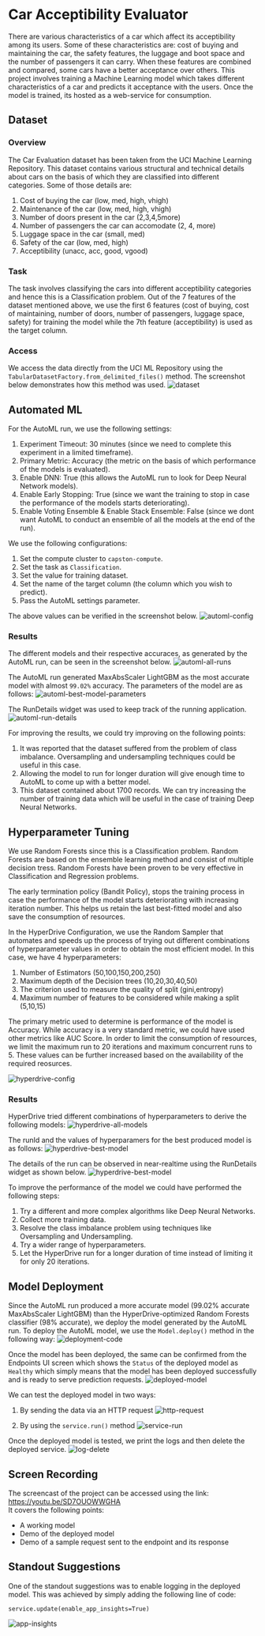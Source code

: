 # Car Acceptibility Evaluator

There are various characteristics of a car which affect its acceptibility among its users. Some of these characteristics are: cost of buying and maintaining the car, the safety features, the luggage and boot space and the number of passengers it can carry. When these features are combined and compared, some cars have a better acceptance over others. This project involves training a Machine Learning model which takes different characteristics of a car and predicts it acceptance with the users. Once the model is trained, its hosted as a web-service for consumption.

## Dataset

### Overview

The Car Evaluation dataset has been taken from the UCI Machine Learning Repository. This dataset contains various structural and technical details about cars on the basis of which they are classified into different categories. Some of those details are:
  1. Cost of buying the car (low, med, high, vhigh)
  2. Maintenance of the car (low, med, high, vhigh)
  3. Number of doors present in the car (2,3,4,5more)
  4. Number of passengers the car can accomodate (2, 4, more)
  5. Luggage space in the car (small, med)
  6. Safety of the car (low, med, high)
  7. Acceptibility (unacc, acc, good, vgood)

### Task

The task involves classifying the cars into different acceptibility categories and hence this is a Classification problem. Out of the 7 features of the dataset mentioned above, we use the first 6 features (cost of buying, cost of maintaining, number of doors, number of passengers, luggage space, safety) for training the model while the 7th feature (acceptibility) is used as the target column.

### Access
We access the data directly from the UCI ML Repository using the ```TabularDatasetFactory.from_delimited_files()``` method. The screenshot below demonstrates how this method was used.
![dataset](./screenshots/dataset-access.PNG)

## Automated ML
For the AutoML run, we use the following settings:
1. Experiment Timeout: 30 minutes (since we need to complete this experiment in a limited timeframe).
2. Primary Metric: Accuracy (the metric on the basis of which performance of the models is evaluated).
3. Enable DNN: True (this allows the AutoML run to look for Deep Neural Network models).
4. Enable Early Stopping: True (since we want the training to stop in case the performance of the models starts deteriorating).
5. Enable Voting Ensemble & Enable Stack Ensemble: False (since we dont want AutoML to conduct an ensemble of all the models at the end of the run).

We use the following configurations:
1. Set the compute cluster to ```capston-compute```.
2. Set the task as ```Classification```.
3. Set the value for training dataset.
4. Set the name of the target column (the column which you wish to predict).
5. Pass the AutoML settings parameter.

The above values can be verified in the screenshot below.
![automl-config](./screenshots/automl-config.PNG)

### Results
The different models and their respective accuraces, as generated by the AutoML run, can be seen in the screenshot below.
![automl-all-runs](./screenshots/automl-all-models.PNG)

The AutoML run generated MaxAbsScaler LightGBM as the most accurate model with almost ```99.02%``` accuracy. The parameters of the model are as follows:
![automl-best-model-parameters](./screenshots/automl-best-model.PNG)

The RunDetails widget was used to keep track of the running application.
![automl-run-details](./screenshots/automl-run-details.PNG)

For improving the results, we could try improving on the following points:
1. It was reported that the dataset suffered from the problem of class imbalance. Oversampling and undersampling techniques could be useful in this case.
2. Allowing the model to run for longer duration will give enough time to AutoML to come up with a better model.
3. This dataset contained about 1700 records. We can try increasing the number of training data which will be useful in the case of training Deep Neural Networks.

## Hyperparameter Tuning
We use Random Forests since this is a Classification problem. Random Forests are based on the ensemble learning method and consist of multiple decision tress. Random Forests have been proven to be very effective in Classification and Regression problems.

The early termination policy (Bandit Policy), stops the training process in case the performance of the model starts deteriorating with increasing iteration number. This helps us retain the last best-fitted model and also save the consumption of resources.

In the HyperDrive Configuration, we use the Random Sampler that automates and speeds up the process of trying out different combinations of hyperparameter values in order to obtain the most efficient model. In this case, we have 4 hyperparameters:
  1. Number of Estimators (50,100,150,200,250)
  2. Maximum depth of the Decision trees (10,20,30,40,50)
  3. The criterion used to measure the quality of split (gini,entropy)
  4. Maximum number of features to be considered while making a split (5,10,15)

The primary metric used to determine is performance of the model is Accuracy. While accuracy is a very standard metric, we could have used other metrics like AUC Score. In order to limit the consumption of resources, we limit the maximum run to 20 iterations and maximum concurrent runs to 5. These values can be further increased based on the availability of the required reosurces.

![hyperdrive-config](./screenshots/hyperdrive-configurations.PNG)

### Results
HyperDrive tried different combinations of hyperparameters to derive the following models:
![hyperdrive-all-models](./screenshots/hyperdrive-all-models.PNG)

The runId and the values of hyperparamers for the best produced model is as follows:
![hyperdrive-best-model](./screenshots/hyperdrive-runId-hyperparameters.PNG)

The details of the run can be observed in near-realtime using the RunDetails widget as shown below.
![hyperdrive-best-model](./screenshots/hyperdrive-run-details.PNG)

To improve the performance of the model we could have performed the following steps:
  1. Try a different and more complex algorithms like Deep Neural Networks.
  2. Collect more training data.
  3. Resolve the class imbalance problem using techniques like Oversampling and Undersampling.
  4. Try a wider range of hyperparameters.
  5. Let the HyperDrive run for a longer duration of time instead of limiting it for only 20 iterations.

## Model Deployment

Since the AutoML run produced a more accurate model (99.02% accurate MaxAbsScaler LightGBM) than the HyperDrive-optimized Random Forests classifier (98% accurate), we deploy the model generated by the AutoML run. To deploy the AutoML model, we use the ```Model.deploy()``` method in the following way:
![deployment-code](./screenshots/deployment-code.PNG)

Once the model has been deployed, the same can be confirmed from the Endpoints UI screen which shows the ```Status``` of the deployed model as ```Healthy``` which simply means that the model has been deployed successfully and is ready to serve prediction requests.
![deployed-model](./screenshots/deployed-active-endpoint.PNG)

We can test the deployed model in two ways:
  1. By sending the data via an HTTP request
  ![http-request](./screenshots/sample-data-endpoint.PNG)
  
  2. By using the ```service.run()``` method
  ![service-run](./screenshots/service-run.PNG)
  
Once the deployed model is tested, we print the logs and then delete the deployed service.
![log-delete](./screenshots/log-delete.PNG)


## Screen Recording
The screencast of the project can be accessed using the link: https://youtu.be/SD7OUOWWGHA
<br>It covers the following points:
- A working model
- Demo of the deployed  model
- Demo of a sample request sent to the endpoint and its response

## Standout Suggestions
One of the standout suggestions was to enable logging in the deployed model. This was achieved by simply adding the following line of code:
```
service.update(enable_app_insights=True)
```
![app-insights](./screenshots/app-insights.PNG)
